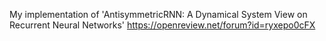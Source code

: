 My implementation of 'AntisymmetricRNN: A Dynamical System View on Recurrent Neural Networks'
https://openreview.net/forum?id=ryxepo0cFX